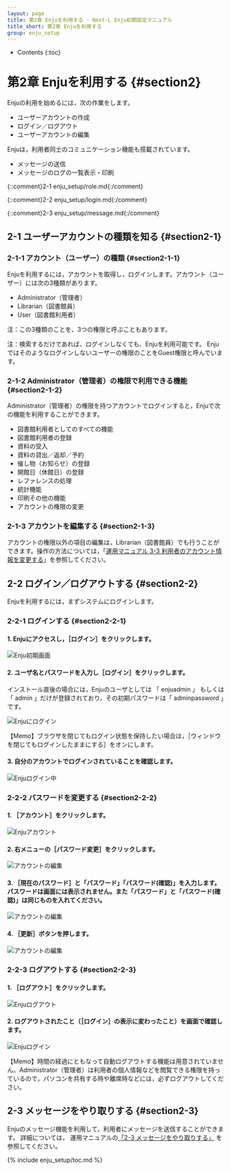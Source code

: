 ```yaml
---
layout: page
title: 第2章 Enjuを利用する - Next-L Enju初期設定マニュアル
title_short: 第2章 Enjuを利用する
group: enju_setup
---
```


* Contents
{:toc}

第2章 Enjuを利用する {#section2}
================================

Enjuの利用を始めるには，次の作業をします。

* ユーザーアカウントの作成
* ログイン／ログアウト
* ユーザーアカウントの編集

Enjuは，利用者同士のコミュニケーション機能も搭載されています。

* メッセージの送信
* メッセージのログの一覧表示・印刷

{::comment}2-1 enju_setup/role.md{:/comment}

{::comment}2-2 enju_setup/login.md{:/comment}
 
{::comment}2-3 enju_setup/message.md{:/comment}

2-1 ユーザーアカウントの種類を知る {#section2-1}
------------------------------------------------

### 2-1-1 アカウント（ユーザー）の種類 {#section2-1-1}

Enjuを利用するには，アカウントを取得し，ログインします。アカウント（ユーザー）には次の3種類があります。

* Administrator（管理者）
* Librarian（図書館員）
* User（図書館利用者）

注：この3種類のことを、3つの権限と呼ぶこともあります。

注：検索するだけであれば、ログインしなくても、Enjuを利用可能です。
Enju ではそのようなログインしないユーザーの権限のことをGuest権限と呼んでいます。


### 2-1-2 Administrator（管理者）の権限で利用できる機能 {#section2-1-2}

Administrator（管理者）の権限を持つアカウントでログインすると，Enjuで次の機能を利用することができます。

* 図書館利用者としてのすべての機能
* 図書館利用者の登録
* 資料の受入
* 資料の貸出／返却／予約
* 催し物（お知らせ）の登録
* 開館日（休館日）の登録
* レファレンスの処理
* 統計機能
* 印刷その他の機能
* アカウントの権限の変更

### 2-1-3 アカウントを編集する {#section2-1-3}

アカウントの権限以外の項目の編集は，Librarian（図書館員）でも行うことができます。操作の方法については，「[運用マニュアル 3-3 利用者のアカウント情報を変更する](enju_operation_3.html#section3-3)」を参照してください。

2-2 ログイン／ログアウトする {#section2-2}
------------------------------------------

Enjuを利用するには，まずシステムにログインします。

### 2-2-1 ログインする {#section2-2-1}

#### 1. Enjuにアクセスし，［ログイン］をクリックします。  

![Enju初期画面](assets/images/image_initial_001.png)

#### 2. ユーザ名とパスワードを入力し［ログイン］をクリックします。  

インストール直後の場合には，Enjuのユーザとしては 「 enjuadmin 」 もしくは 「 admin 」だけが登録されており，その初期パスワードは「 adminpassword 」です。

![Enjuにログイン](assets/images/image_initial_002.png)

<div class="alert alert-info memo">
【Memo】ブラウザを閉じてもログイン状態を保持したい場合は，［ウィンドウを閉じてもログインしたままにする］をオンにします。
</div>

#### 3. 自分のアカウントでログインされていることを確認します。  

![Enjuログイン中](assets/images/image_initial_003.png)

### 2-2-2 パスワードを変更する {#section2-2-2}

#### 1. ［アカウント］をクリックします。  

![Enjuアカウント](assets/images/image_initial_070.png)

#### 2. 右メニューの［パスワード変更］をクリックします。  

![アカウントの編集](assets/images/image_initial_072.png)

#### 3. ［現在のパスワード］と「パスワード」「パスワード(確認)」を入力します。パスワードは画面には表示されません。また「パスワード」と「パスワード(確認)」は同じものを入れてください。  

![アカウントの編集](assets/images/image_initial_073.png)

#### 4. ［更新］ボタンを押します。  

![アカウントの編集](assets/images/image_initial_073_2.png)

### 2-2-3 ログアウトする {#section2-2-3}

#### 1. ［ログアウト］をクリックします。

![Enjuログアウト](assets/images/image_initial_003_2.png)

#### 2. ログアウトされたこと（［ログイン］の表示に変わったこと）を画面で確認します。

![Enjuログイン](assets/images/image_initial_001.png)

<div class="alert alert-warning memo">
【Memo】時間の経過にともなって自動ログアウトする機能は用意されていません。Administrator（管理者）は利用者の個人情報などを閲覧できる権限を持っているので，パソコンを共有する時や離席時などには，必ずログアウトしてください。
</div>

2-3 メッセージをやり取りする {#section2-3}
------------------------------------------

Enjuのメッセージ機能を利用して，利用者にメッセージを送信することができます。
詳細については，
運用マニュアルの[「2-3 メッセージをやり取りする」](enju_operation_2.html#section2-3)
を参照してください。

{% include enju_setup/toc.md %}
